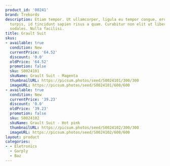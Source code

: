 ```yaml
---
product_id: '00241'
brand: Trekords
description: Etiam tempor. Ut ullamcorper, ligula eu tempor congue, eros est euismod
  turpis, id tincidunt sapien risus a quam. Curabitur non elit ut libero tristique
  sodales. Nulla facilisi.
title: Grault Suit
skus:
- available: true
  condition: New
  currentPrice: '64.52'
  discount: '0.0'
  oldPrice: '64.52'
  promotion: false
  sku: S0024101
  skuName: Grault Suit - Magenta
  thumbnailURL: https://picsum.photos/seed/S0024101/300/300
  imageURL: https://picsum.photos/seed/S0024101/600/600
- available: true
  condition: New
  currentPrice: '39.23'
  discount: '0.0'
  oldPrice: '39.23'
  promotion: false
  sku: S0024102
  skuName: Grault Suit - Hot pink
  thumbnailURL: https://picsum.photos/seed/S0024102/300/300
  imageURL: https://picsum.photos/seed/S0024102/600/600
layout: product
categories:
- - Eletronics
  - Garply
  - Baz
---
```

